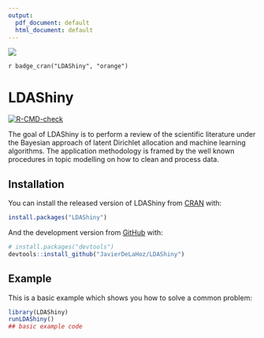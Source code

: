 ```yaml
---
output:
  pdf_document: default
  html_document: default
---
```



<!-- README.md is generated from README.Rmd. Please edit that file -->

![](https://cranlogs.r-pkg.org/badges/grand-total/LDAShiny)
<!-- badges: start -->
`r badge_cran("LDAShiny", "orange")`
<!-- badges: end -->
# LDAShiny

<!-- badges: start -->
  [![R-CMD-check](https://github.com/JavierDeLaHoz/LDAShiny/workflows/R-CMD-check/badge.svg)](https://github.com/JavierDeLaHoz/LDAShiny/actions)
<!-- badges: end -->

The goal of LDAShiny is to perform a review of the scientific literature under the Bayesian approach of latent Dirichlet allocation and machine learning algorithms. The application methodology is framed by the well known procedures in topic modelling on how to clean and process data.

## Installation

You can install the released version of LDAShiny from
[CRAN](https://CRAN.R-project.org) with:

``` r
install.packages("LDAShiny")
```

And the development version from [GitHub](https://github.com/) with:

``` r
# install.packages("devtools")
devtools::install_github("JavierDeLaHoz/LDAShiny")
```

## Example

This is a basic example which shows you how to solve a common problem:

``` r
library(LDAShiny)
runLDAShiny()
## basic example code
```

